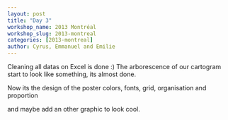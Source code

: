 ```yaml
---
layout: post
title: "Day 3"
workshop_name: 2013 Montréal
workshop_slug: 2013-montreal
categories: [2013-montreal]
author: Cyrus, Emmanuel and Emilie  
---
```

Cleaning all datas on Excel is done :) 
The arborescence of our cartogram start to look like something,
its almost done.

Now its the design of the poster
colors, fonts, grid, organisation and proportion 

and maybe add an other graphic to look cool.




